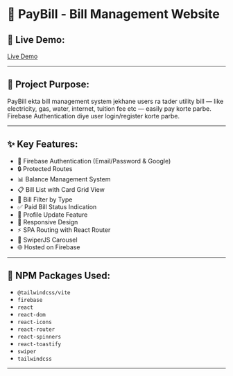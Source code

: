 # 📄 PayBill - Bill Management Website

## 🔗 Live Demo:
[Live Demo](https://pay-bill-4686e.web.app/)

---

## 📖 Project Purpose:
PayBill ekta bill management system jekhane users ra tader utility bill — like electricity, gas, water, internet, tuition fee etc — easily pay korte parbe. Firebase Authentication diye user login/register korte parbe.

---

## ✨ Key Features:
- 🔐 Firebase Authentication (Email/Password & Google)
- 🔒 Protected Routes  
- 📊 Balance Management System  
- 📋 Bill List with Card Grid View  
- 📅 Bill Filter by Type  
- ✅ Paid Bill Status Indication  
- 📝 Profile Update Feature  
- 🔄 Responsive Design  
- ⚡ SPA Routing with React Router  
- 🎡 SwiperJS Carousel  
- 🌐 Hosted on Firebase  

---

## 🧰 NPM Packages Used:
- `@tailwindcss/vite`
- `firebase`
- `react`
- `react-dom`
- `react-icons`
- `react-router`
- `react-spinners`
- `react-toastify`
- `swiper`
- `tailwindcss`

---
